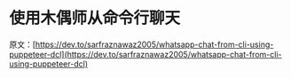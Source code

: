 # 使用木偶师从命令行聊天

原文：[https://dev.to/sarfraznawaz2005/whatsapp-chat-from-cli-using-puppeteer-dcl](https://dev.to/sarfraznawaz2005/whatsapp-chat-from-cli-using-puppeteer-dcl)